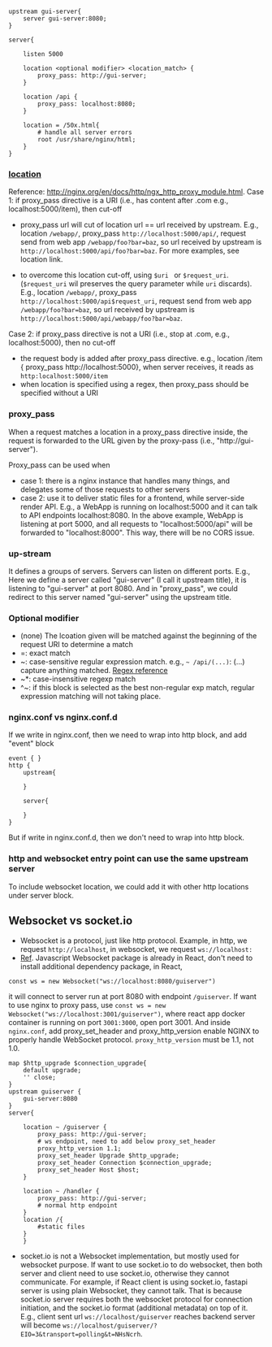 ```

upstream gui-server{
    server gui-server:8080;
}

server{

    listen 5000

    location <optional modifier> <location_match> {
        proxy_pass: http://gui-server;
    }

    location /api {
        proxy_pass: localhost:8080; 
    }

    location = /50x.html{
        # handle all server errors
        root /usr/share/nginx/html;
    }
}

```

### [location](https://dev.to/danielkun/nginx-everything-about-proxypass-2ona)

Reference: http://nginx.org/en/docs/http/ngx_http_proxy_module.html. 
Case 1: if proxy_pass directive is a URI (i.e., has content after .com e.g., localhost:5000/item), then cut-off

- proxy_pass url will cut of location url == url received by upstream. E.g., location `/webapp/`, proxy_pass `http://localhost:5000/api/`, request send from web app `/webapp/foo?bar=baz`, so url received by upstream is `http://localhost:5000/api/foo?bar=baz`. For more examples, see location link. 

- to overcome this location cut-off, using `$uri ` or `$request_uri`. (`$request_uri` wil preserves the query parameter while `uri` discards). E.g., location `/webapp/`, proxy_pass `http://localhost:5000/api$request_uri`, request send from web app `/webapp/foo?bar=baz`, so url received by upstream is `http://localhost:5000/api/webapp/foo?bar=baz`.

Case 2: if proxy_pass directive is not a URI (i.e., stop at .com, e.g., localhost:5000), then no cut-off

- the request body is added after proxy_pass directive. e.g., location /item { proxy_pass http://localhost:5000}, when server receives, it reads as `http:localhost:5000/item`
- when location is specified using a regex, then proxy_pass should be specified without a URI

### proxy_pass
When a request matches a location in a proxy_pass directive inside, the request is forwarded to the URL given by the proxy-pass (i.e., "http://gui-server"). 

Proxy_pass can be used when 
- case 1: there is a nginx instance that handles many things, and delegates some of those requests to other servers
- case 2: use it to deliver static files for a frontend, while server-side render API. E.g., a WebApp is running on localhost:5000 and it can talk to API endpoints localhost:8080. In the above example, WebApp is listening at port 5000, and all requests to "localhost:5000/api" will be forwarded to "localhost:8000". This way, there will be no CORS issue. 

### up-stream
It defines a groups of servers. Servers can listen on different ports. E.g., Here we define a server called "gui-server" (I call it upstream title), it is listening to "gui-server" at port 8080. And in "proxy_pass", we could redirect to this server named "gui-server" using the upstream title. 

### Optional modifier
- (none) The lcoation given will be matched against the beginning of the request URI to determine a match
- =: exact match
- ~: case-sensitive regular expression match. e.g., `~ /api/(...)`: (...) capture anything matched. [Regex reference](https://www.computerhope.com/jargon/r/regex.html)
- ~*: case-insensitive regexp match
- ^~: if this block is selected as the best non-regular exp match, regular expression matching will not taking place. 

### nginx.conf vs nginx.conf.d
If we write in nginx.conf, then we need to wrap into http block, and add "event" block
```
event { }
http {
    upstream{

    }

    server{

    }
}
```

But if write in nginx.conf.d, then we don't need to wrap into http block. 

### http and websocket entry point can use the same upstream server
To include websocket location, we could add it with other http locations under server block. 

## Websocket vs socket.io
- Websocket is a protocol, just like http protocol. Example, in http, we request `http://localhost`, in websocket, we request `ws://localhost:`
- [Ref](https://www.nginx.com/blog/websocket-nginx/). Javascript Websocket package is already in React, don't need to install additional dependency package, in React, 
```
const ws = new Websocket("ws://localhost:8080/guiserver")
```
it will connect to server run at port 8080 with endpoint `/guiserver`. If want to use nginx to proxy pass, use `const ws = new Websocket("ws://localhost:3001/guiserver")`, where react app docker container is running on port `3001:3000`, open port 3001. And inside `nginx.conf`, add proxy_set_header and proxy_http_version enable NGINX to properly handle WebSocket protocol. `proxy_http_version` must be 1.1, not 1.0. 

```
map $http_upgrade $connection_upgrade{
    default upgrade; 
    '' close; 
}
upstream guiserver {
    gui-server:8080
}
server{

    location ~ /guiserver {
        proxy_pass: http://gui-server;
        # ws endpoint, need to add below proxy_set_header
        proxy_http_version 1.1;
        proxy_set_header Upgrade $http_upgrade; 
        proxy_set_header Connection $connection_upgrade;
        proxy_set_header Host $host; 
    }

    location ~ /handler {
        proxy_pass: http://gui-server; 
        # normal http endpoint
    }
    location /{
        #static files
    }
    }

```

- socket.io is not a Websocket implementation, but mostly used for websocket purpose. If want to use socket.io to do websocket, then both server and client need to use socket.io, otherwise they cannot communicate. For example, if React client is using socket.io, fastapi server is using plain Websocket, they cannot talk. That is because socket.io server requires both the websocket protocol for connection initiation, and the socket.io format (additional metadata) on top of it. E.g., client sent url `ws://localhost/guiserver` reaches backend server will become `ws://localhost/guiserver/?EIO=3&transport=polling&t=NHsNcrh`. 